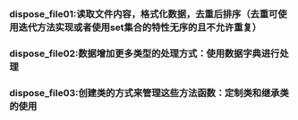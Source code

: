 ### dispose_file01:读取文件内容，格式化数据，去重后排序（去重可使用迭代方法实现或者使用set集合的特性无序的且不允许重复）
### dispose_file02:数据增加更多类型的处理方式：使用数据字典进行处理
### dispose_file03:创建类的方式来管理这些方法函数：定制类和继承类的使用
